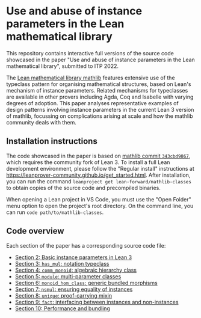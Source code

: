 # Use and abuse of instance parameters in the Lean mathematical library

This repository contains interactive full versions of the source code showcased in the paper "Use and abuse of instance parameters in the Lean mathematical library", submitted to ITP 2022.

The [Lean mathematical library mathlib](https://github.com/leanprover-community/mathlib) features extensive use of the typeclass pattern for organising mathematical structures, based on Lean's mechanism of instance parameters. Related mechanisms for typeclasses are available in other provers including Agda, Coq and Isabelle with varying degrees of adoption. This paper analyses representative examples of design patterns involving instance parameters in the current Lean 3 version of mathlib, focussing on complications arising at scale and how the mathlib community deals with them.

## Installation instructions

The code showcased in the paper is based on [mathlib commit `343cbd9867`](https://github.com/leanprover-community/mathlib/tree/343cbd9867), which requires the community fork of Lean 3. To install a full Lean development environment, please follow the "Regular install" instructions at https://leanprover-community.github.io/get_started.html. After installation, you can run the command `leanproject get lean-forward/mathlib-classes` to obtain copies of the source code and precompiled binaries.

When opening a Lean project in VS Code, you must use the "Open Folder" menu option to open the project's root directory. On the command line, you can run `code path/to/mathlib-classes`.

## Code overview

Each section of the paper has a corresponding source code file:
 * [Section 2: Basic instance parameters in Lean 3](src/section02_basics.lean)
 * [Section 3: `has_mul`: notation typeclass](src/section03_notation.lean)
 * [Section 4: `comm_monoid`: algebraic hierarchy class](src/section04_alg_hierarchy.lean)
 * [Section 5: `module`: multi-parameter classes](src/section05_multiparam.lean)
 * [Section 6: `monoid_hom_class`: generic bundled morphisms](src/section06_morphism_class.lean)
 * [Section 7: `nsmul`: ensuring equality of instances](src/section07_diamond.lean)
 * [Section 8: `unique`: proof-carrying mixin](src/section08_mixin.lean)
 * [Section 9: `fact`: interfacing between instances and non-instances](src/section09_ad_hoc.lean)
 * [Section 10: Performance and bundling](src/section10_performance.lean)
